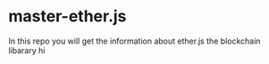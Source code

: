 # master-ether.js
In this repo you will get the information about ether.js the blockchain libarary
hi